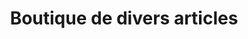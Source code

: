 ---
title: "Boutique de divers articles"
url: /macenta/boutique-de-divers-articles/
shop: commodité
---